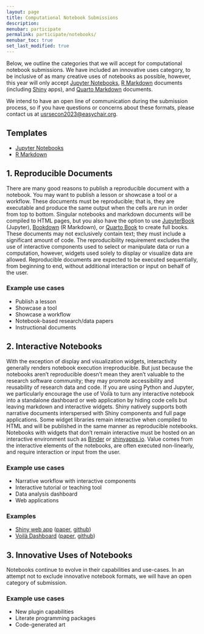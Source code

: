 ```yaml
---
layout: page
title: Computational Notebook Submissions
description: 
menubar: participate
permalink: participate/notebooks/
menubar_toc: true
set_last_modified: true
---
```


Below, we outline the categories that we will accept for computational notebook submissions.
We have included an innovative uses category, to be inclusive of as many creative uses
of notebooks as possible, however, this year will only accept
[Jupyter Notebooks](https://jupyter.org/), [R Markdown](https://rmarkdown.rstudio.com/)
documents (including [Shiny](https://shiny.rstudio.com/) apps), and
[Quarto Markdown](https://quarto.org/docs/authoring/markdown-basics.html) documents.

We intend to have an open line of communication during the submission process, so if you
have questions or concerns about these formats, please contact us
at [usrsecon2023@easychair.org](mailto:usrsecon2023@easychair.org).

## Templates

- [Jupyter Notebooks](https://github.com/usrse/jupyter-notebook-templates)
- [R Markdown](https://github.com/usrse/r-notebook-templates)

## 1. Reproducible Documents

There are many good reasons to publish a reproducible document with a notebook. You may want to publish a lesson or showcase a tool or a workflow.
These documents must be reproducible; that is, they are executable and produce the same output when the cells are run in order from top to bottom.
Singular notebooks and markdown documents will be compiled to HTML pages, but you also have the option to use [JupyterBook](https://jupyterbook.org) (Jupyter),  [Bookdown](https://bookdown.org/home/) (R Markdown), or [Quarto Book](https://quarto.org/docs/books/) to create full books.
These documents may not exclusively contain text; they must include a significant amount of code.
The reproducibility requirement excludes the use of interactive components used to select or manipulate data or run a computation, however, widgets used solely to display or visualize data are allowed.
Reproducible documents are expected to be executed sequentially, from beginning to end, without additional interaction or input on behalf of the user.

### Example use cases

- Publish a lesson
- Showcase a tool
- Showcase a workflow
- Notebook-based research/data papers
- Instructional documents

## 2. Interactive Notebooks

With the exception of display and visualization widgets, interactivity generally renders notebook execution irreproducible.
But just because the notebooks aren’t reproducible doesn’t mean they aren’t valuable to the research software community; they may promote accessibility and reusability of research data and code.
If you are using Python and Jupyter, we particularly encourage the use of Voilà to turn any interactive notebook into a standalone dashboard or web application by hiding code cells but leaving markdown and interactive widgets.
Shiny natively supports both narrative documents interspersed with Shiny components and full page applications.
Some widget libraries remain interactive when compiled to HTML and will be published in the same manner as reproducible notebooks.
Notebooks with widgets that don’t remain interactive must be hosted on an interactive environment such as [Binder](https://mybinder.org/) or [shinyapps.io](https://www.shinyapps.io/).
Value comes from the interactive elements of the notebooks, are often executed non-linearly, and require interaction or input from the user.

### Example use cases

- Narrative workflow with interactive components
- Interactive tutorial or teaching tool
- Data analysis dashboard
- Web applications

### Examples

- [Shiny web app](http://www.graphbio1.com/en/) ([paper](https://doi.org/10.3389/fgene.2022.957317), [github](https://github.com/databio2022/GraphBio))
- [Voilà Dashboard](https://mybinder.org/v2/gh/zolabar/iexfinder/main?urlpath=voila%2Frender%2F/iexfinder_voila.ipynb) ([paper](https://doi.org/10.5281/zenodo.5707405), [github](https://github.com/zolabar/IexFinder))

## 3. Innovative Uses of Notebooks

Notebooks continue to evolve in their capabilities and use-cases.
In an attempt not to exclude innovative notebook formats, we will have an open category of submission.

### Example use cases

- New plugin capabilities
- Literate programming packages
- Code-generated art

